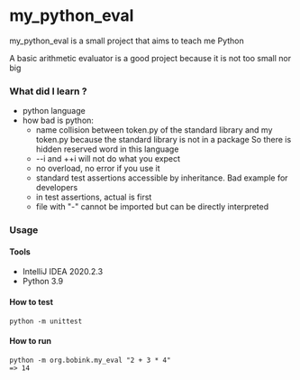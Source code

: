 # my_python_eval

my_python_eval is a small project that aims to teach me Python

A basic arithmetic evaluator is a good project because it is not too small nor big 

### What did I learn ?
- python language
- how bad is python:
  - name collision between token.py of the standard library and my token.py because the standard library is not in a package
    So there is hidden reserved word in this language
  - --i and ++i will not do what you expect
  - no overload, no error if you use it
  - standard test assertions accessible by inheritance. Bad example for developers    
  - in test assertions, actual is first
  - file with "-" cannot be imported but can be directly interpreted  


### Usage

#### Tools
- IntelliJ IDEA 2020.2.3
- Python 3.9

#### How to test

```
python -m unittest
```

#### How to run

```
python -m org.bobink.my_eval "2 + 3 * 4"
=> 14
```